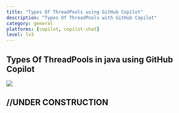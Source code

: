 ```yaml
---
title: "Types Of ThreadPools using GitHub Copilot"
description: "Types Of ThreadPools with GitHub Copilot"
category: general
platforms: [copilot, copilot-chat]
level: lv3
---
```


## Types Of ThreadPools in java using GitHub Copilot
[<img src="https://img.shields.io/badge/Lv3-Mature_Best_Practice-brightgreen">](https://github.com/orgs/AI-Native-Development/projects/1/)

## //UNDER CONSTRUCTION